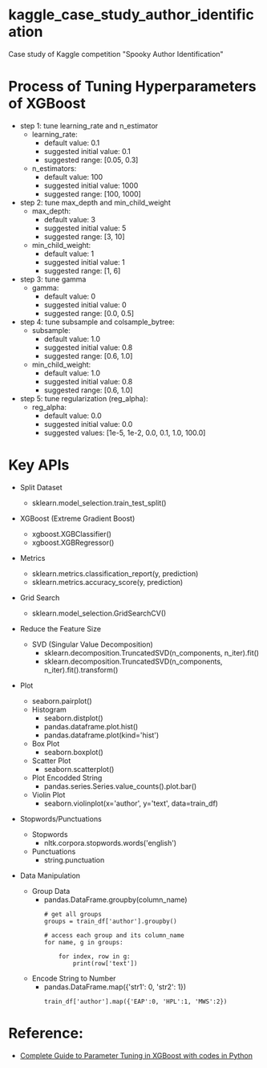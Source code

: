 # kaggle_case_study_author_identification
Case study of Kaggle competition "Spooky Author Identification"

    
# Process of Tuning Hyperparameters of XGBoost
  - step 1: tune learning_rate and n_estimator
    - learning_rate:
      - default value: 0.1
      - suggested initial value: 0.1
      - suggested range: [0.05, 0.3]
    - n_estimators:
      - default value: 100
      - suggested initial value: 1000
      - suggested range: [100, 1000]
  - step 2: tune max_depth and min_child_weight
    - max_depth:
      - default value: 3
      - suggested initial value: 5
      - suggested range: [3, 10]
    - min_child_weight:
      - default value: 1
      - suggested initial value: 1
      - suggested range: [1, 6]
  - step 3: tune gamma
    - gamma:
      - default value: 0
      - suggested initial value: 0
      - suggested range: [0.0, 0.5]
  - step 4: tune subsample and colsample_bytree:
    - subsample:
      - default value: 1.0
      - suggested initial value: 0.8
      - suggested range: [0.6, 1.0]
    - min_child_weight:
      - default value: 1.0
      - suggested initial value: 0.8
      - suggested range: [0.6, 1.0]
  - step 5: tune regularization (reg_alpha):
    - reg_alpha:
      - default value: 0.0
      - suggested initial value: 0.0
      - suggested values: [1e-5, 1e-2, 0.0, 0.1, 1.0, 100.0]
      

# Key APIs
- Split Dataset
  - sklearn.model_selection.train_test_split()
- XGBoost (Extreme Gradient Boost)
  - xgboost.XGBClassifier()
  - xgboost.XGBRegressor()
- Metrics
  - sklearn.metrics.classification_report(y, prediction)
  - sklearn.metrics.accuracy_score(y, prediction)
- Grid Search
  - sklearn.model_selection.GridSearchCV()
- Reduce the Feature Size
  - SVD (Singular Value Decomposition)
    - sklearn.decomposition.TruncatedSVD(n_components, n_iter).fit()
    - sklearn.decomposition.TruncatedSVD(n_components, n_iter).fit().transform()
- Plot
  - seaborn.pairplot()
  - Histogram
    - seaborn.distplot()
    - pandas.dataframe.plot.hist()
    - pandas.dataframe.plot(kind='hist')
  - Box Plot
    - seaborn.boxplot()
  - Scatter Plot
    - seaborn.scatterplot()
  - Plot Encodded String
    - pandas.series.Series.value_counts().plot.bar()
  - Violin Plot
    - seaborn.violinplot(x='author', y='text', data=train_df)
- Stopwords/Punctuations
    - Stopwords
        - nltk.corpora.stopwords.words('english')
    - Punctuations
        - string.punctuation
        
- Data Manipulation
    - Group Data
        - pandas.DataFrame.groupby(column_name)
            ```
            # get all groups
            groups = train_df['author'].groupby()
            
            # access each group and its column_name
            for name, g in groups:
                
                for index, row in g:
                    print(row['text'])
            ```
    - Encode String to Number
        - pandas.DataFrame.map({'str1': 0, 'str2': 1})
            ```
            train_df['author'].map({'EAP':0, 'HPL':1, 'MWS':2})
            ```


# Reference:
- [Complete Guide to Parameter Tuning in XGBoost with codes in Python](https://www.analyticsvidhya.com/blog/2016/03/complete-guide-parameter-tuning-xgboost-with-codes-python/)
